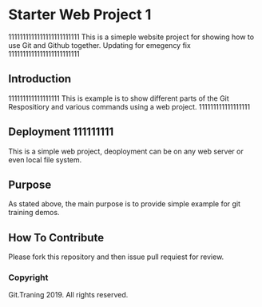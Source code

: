 # Starter Web Project 1

1111111111111111111111111
This is a simeple website project for showing how to use Git and Github together. Updating for emegency fix
1111111111111111111111111

## Introduction

111111111111111111
This is example is to show different parts of the Git Respositiory and various commands using a web project.
111111111111111111

## Deployment 111111111

This is a simple web project, deoployment can be on any web server or even local file system.

## Purpose

As stated above, the main purpose is to provide simple example for git training demos.

## How To Contribute

Please fork this repository and then issue pull requiest for review.

### Copyright

Git.Traning 2019. All rights reserved.